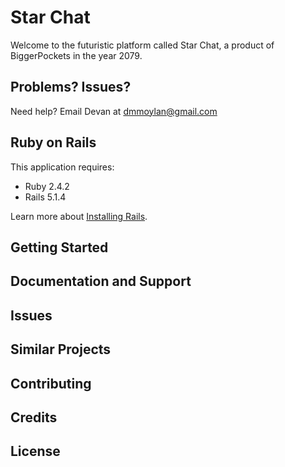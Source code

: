 Star Chat
================

Welcome to the futuristic platform called Star Chat, 
a product of BiggerPockets in the year 2079.

Problems? Issues?
-----------

Need help? Email Devan at dmmoylan@gmail.com

Ruby on Rails
-------------

This application requires:

- Ruby 2.4.2
- Rails 5.1.4

Learn more about [Installing Rails](http://railsapps.github.io/installing-rails.html).

Getting Started
---------------

Documentation and Support
-------------------------

Issues
-------------

Similar Projects
----------------

Contributing
------------

Credits
-------

License
-------
